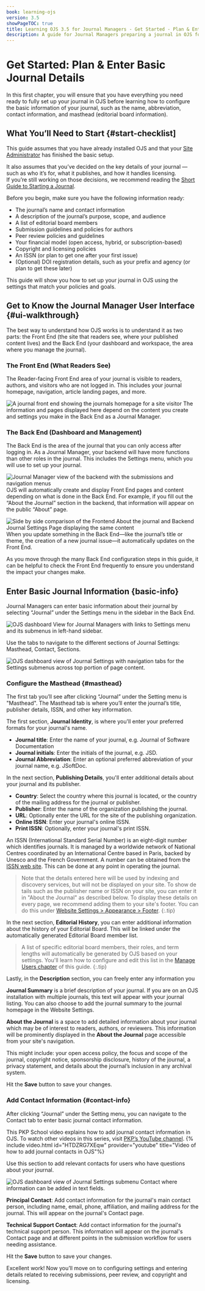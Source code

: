 ```yaml
---
book: learning-ojs
version: 3.5
showPageTOC: true
title: Learning OJS 3.5 for Journal Managers - Get Started - Plan & Enter Basic Journal Details
description: A guide for Journal Managers preparing a journal in OJS for publication.
---
```


# Get Started: Plan & Enter Basic Journal Details
In this first chapter, you will ensure that you have everything you need ready to fully set up your journal in OJS before learning how to configure the basic information of your journal, such as the name, abbreviation, contact information, and masthead (editorial board information).

## What You’ll Need to Start {#start-checklist]
This guide assumes that you have already installed OJS and that your [Site Administrator](../site-admin/en/) has finished the basic setup.

It also assumes that you’ve decided on the key details of your journal — such as who it’s for, what it publishes, and how it handles licensing.  
If you’re still working on those decisions, we recommend reading the [Short Guide to Starting a Journal](https://docs.pkp.sfu.ca/starting-a-journal/en/).

Before you begin, make sure you have the following information ready:

- The journal’s name and contact information  
- A description of the journal’s purpose, scope, and audience  
- A list of editorial board members  
- Submission guidelines and policies for authors  
- Peer review policies and guidelines  
- Your financial model (open access, hybrid, or subscription-based)  
- Copyright and licensing policies  
- An ISSN (or plan to get one after your first issue)  
- (Optional) DOI registration details, such as your prefix and agency (or plan to get these later)

This guide will show you how to set up your journal in OJS using the settings that match your policies and goals.


## Get to Know the Journal Manager User Interface {#ui-walkthrough}

The best way to understand how OJS works is to understand it as two parts: the Front End (the site that readers see, where your published content lives) and the Back End (your dashboard and workspace, the area where you manage the journal).

### The Front End (What Readers See)
The Reader-facing Front End area of your journal is visible to readers, authors, and visitors who are not logged in. This includes your journal homepage, navigation, article landing pages, and more.

![A journal front end showing the journals homepage for a site visitor](./assets/Frontend-interface-3.5.png)
The information and pages displayed here depend on the content you create and settings you make in the Back End as a Journal Manager.

### The Back End (Dashboard and Management)
The Back End is the area of the journal that you can only access after logging in. As a Journal Manager, your backend will have more functions than other roles in the journal. This includes the Settings menu, which you will use to set up your journal.

![Journal Manager view of the backend with the submissions and  navigation menus](./assets/backend-interface-3.5.png)
OJS will automatically create and display Front End pages and content depending on what is done in the Back End.
For example, if you fill out the “About the Journal” section in the backend, that information will appear on the public “About” page.

![Side by side comparison of the Frontend About the journal and Backend Journal Settings Page displaying the same content](./assets/sidebyside-3.5.png)
When you update something in the Back End—like the journal’s title or theme, the creation of a new journal issue—it automatically updates on the Front End. 

As you move through the many Back End configuration steps in this guide, it can be helpful to check the Front End frequently to ensure you understand the impact your changes make. 

## Enter Basic Journal Information {basic-info}
Journal Managers can enter basic information about their journal by selecting “Journal” under the Settings menu in the sidebar in the Back End.

![OJS dashboard View for Journal Managers with links to Settings menu and its submenus in left-hand sidebar.](./assets/jm-settings-journal-3.5.png)

Use the tabs to navigate to the different sections of Journal Settings: Masthead, Contact, Sections.

![OJS dashboard view of Journal Settings with navigation tabs for the Settings submenus across top portion of page content.](./assets/jm-settings-submenus-3.5.png)

### Configure the Masthead {#masthead}
The first tab you’ll see after clicking “Journal” under the Setting menu is "Masthead". The Masthead tab is where you’ll enter the journal’s title, publisher details, ISSN, and other key information.

The first section, **Journal Identity**, is where you'll enter your preferred formats for your journal's name.

* **Journal title**: Enter the name of your journal, e.g. Journal of Software Documentation
* **Journal initials**: Enter the initials of the journal, e.g. JSD.
* **Journal Abbreviation**: Enter an optional preferred abbreviation of your journal name, e.g. JSoftDoc.

In the next section, **Publishing Details**, you'll enter additional details about your journal and its publisher.

* **Country**: Select the country where this journal is located, or the country of the mailing address for the journal or publisher.
* **Publisher**: Enter the name of the organization publishing the journal.
* **URL**: Optionally enter the URL for the site of the publishing organization.
* **Online ISSN**: Enter your journal's online ISSN.
* **Print ISSN**: Optionally, enter your journal's print ISSN.

An ISSN (International Standard Serial Number) is an eight-digit number which identifies journals. It is managed by a worldwide network of National Centres coordinated by an International Centre based in Paris, backed by Unesco and the French Government. A number can be obtained from the [ISSN web site](https://www.issn.org/). This can be done at any point in operating the journal.

> Note that the details entered here will be used by indexing and discovery services, but will not be displayed on your site. To show de tails such as the publisher name or ISSN on your site, you can enter it in "About the Journal" as described below. To display these details on every page, we recommend adding them to your site's footer. You can do this under [Website Settings > Appearance > Footer](./appearance.md#logo-sidebar).
{:.tip}

In the next section, **Editorial History**, you can enter additional information about the history of your Editorial Board. This will be linked under the automatically generated Editorial Board member list.

> A list of specific editorial board members, their roles, and term lengths will automatically be generated by OJS based on your settings. You'll learn how to configure and edit this list in the [Manage Users chapter](./manage-users.md) of this guide.
{:.tip}

Lastly, in the **Description** section, you can freely enter any information you

**Journal Summary** is a brief description of your journal. If you are on an OJS installation with multiple journals, this text will appear with your journal listing. You can also choose to add the journal summary to the journal homepage in the Website Settings.

**About the Journal** is a space to add detailed information about your journal which may be of interest to readers, authors, or reviewers. This information will be prominently displayed in the **About the Journal** page accessible from your site's navigation.

This might include: your open access policy, the focus and scope of the journal, copyright notice, sponsorship disclosure, history of the journal, a privacy statement, and details about the journal’s inclusion in any archival system.

Hit the **Save** button to save your changes.

### Add Contact Information {#contact-info}
After clicking “Journal” under the Setting menu, you can navigate to the Contact tab to enter basic journal contact information.

This PKP School video explains how to add journal contact information in OJS. To watch other videos in this series, visit [PKP’s YouTube channel](https://www.youtube.com/playlist?list=PLg358gdRUrDVTXpuGXiMgETgnIouWoWaY).
{% include video.html id="HTDZRG7XEqw" provider="youtube" title="Video of how to add journal contacts in OJS"%}

Use this section to add relevant contacts for users who have questions about your journal.

![OJS dashboard view of Journal Settings submenu Contact where information can be added in text fields.](./assets/jm-settings-journal-contact-3.5.png)

**Principal Contact**: Add contact information for the journal's main contact person, including name, email, phone, affiliation, and mailing address for the journal. This will appear on the journal's Contact page.

**Technical Support Contact**: Add contact information for the journal's technical support person. This information will appear on the journal's Contact page and at different points in the submission workflow for users needing assistance.

Hit the **Save** button to save your changes.

Excellent work! Now you’ll move on to configuring settings and entering details related to receiving submissions, peer review, and copyright and licensing.
